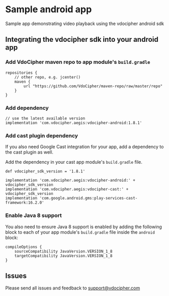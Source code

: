 # Sample android app
Sample app demonstrating video playback using the vdocipher android sdk

## Integrating the vdocipher sdk into your android app
### Add VdoCipher maven repo to app module's `build.gradle`

```
repositories {
    // other repo, e.g. jcenter()
    maven {
        url "https://github.com/VdoCipher/maven-repo/raw/master/repo"
    }
}
```

### Add dependency

```
// use the latest available version
implementation 'com.vdocipher.aegis:vdocipher-android:1.8.1'
```

### Add cast plugin dependency

If you also need Google Cast integration for your app, add a dependency to the cast plugin as well.

Add the dependency in your cast app module's `build.gradle` file.

```
def vdocipher_sdk_version = '1.8.1'
```

```
implementation 'com.vdocipher.aegis:vdocipher-android:' + vdocipher_sdk_version
implementation 'com.vdocipher.aegis:vdocipher-cast:' + vdocipher_sdk_version
implementation 'com.google.android.gms:play-services-cast-framework:16.2.0'
```

### Enable Java 8 support

You also need to ensure Java 8 support is enabled by adding the following block to each of your app module's `build.gradle` file inside the `android` block:

```
compileOptions {
    sourceCompatibility JavaVersion.VERSION_1_8
    targetCompatibility JavaVersion.VERSION_1_8
}
```

## Issues

Please send all issues and feedback to support@vdocipher.com
